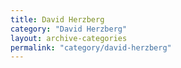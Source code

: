 ```yaml
---
title: David Herzberg
category: "David Herzberg"
layout: archive-categories
permalink: "category/david-herzberg"
---
```

